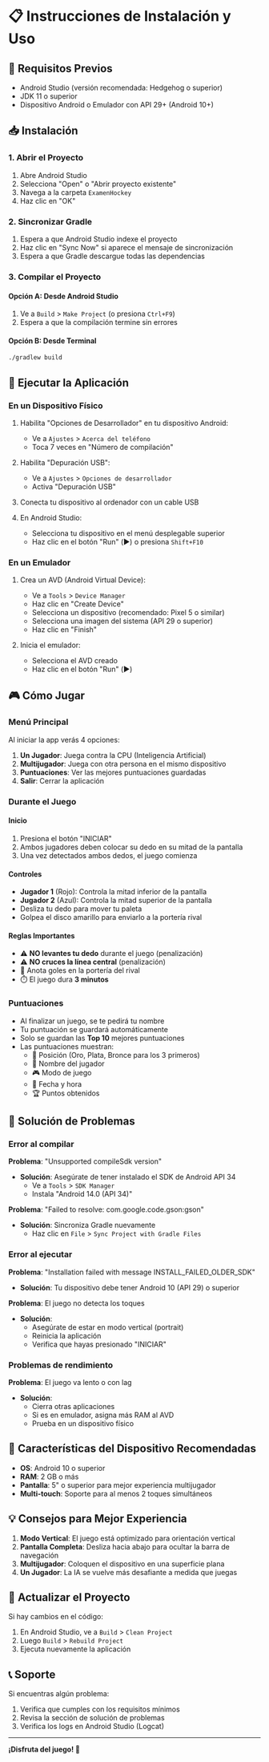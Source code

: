 # 📋 Instrucciones de Instalación y Uso

## 🔧 Requisitos Previos

- Android Studio (versión recomendada: Hedgehog o superior)
- JDK 11 o superior
- Dispositivo Android o Emulador con API 29+ (Android 10+)

## 📥 Instalación

### 1. Abrir el Proyecto

1. Abre Android Studio
2. Selecciona "Open" o "Abrir proyecto existente"
3. Navega a la carpeta `ExamenHockey`
4. Haz clic en "OK"

### 2. Sincronizar Gradle

1. Espera a que Android Studio indexe el proyecto
2. Haz clic en "Sync Now" si aparece el mensaje de sincronización
3. Espera a que Gradle descargue todas las dependencias

### 3. Compilar el Proyecto

#### Opción A: Desde Android Studio
1. Ve a `Build` > `Make Project` (o presiona `Ctrl+F9`)
2. Espera a que la compilación termine sin errores

#### Opción B: Desde Terminal
```bash
./gradlew build
```

## 🚀 Ejecutar la Aplicación

### En un Dispositivo Físico

1. Habilita "Opciones de Desarrollador" en tu dispositivo Android:
   - Ve a `Ajustes` > `Acerca del teléfono`
   - Toca 7 veces en "Número de compilación"
   
2. Habilita "Depuración USB":
   - Ve a `Ajustes` > `Opciones de desarrollador`
   - Activa "Depuración USB"

3. Conecta tu dispositivo al ordenador con un cable USB

4. En Android Studio:
   - Selecciona tu dispositivo en el menú desplegable superior
   - Haz clic en el botón "Run" (▶️) o presiona `Shift+F10`

### En un Emulador

1. Crea un AVD (Android Virtual Device):
   - Ve a `Tools` > `Device Manager`
   - Haz clic en "Create Device"
   - Selecciona un dispositivo (recomendado: Pixel 5 o similar)
   - Selecciona una imagen del sistema (API 29 o superior)
   - Haz clic en "Finish"

2. Inicia el emulador:
   - Selecciona el AVD creado
   - Haz clic en el botón "Run" (▶️)

## 🎮 Cómo Jugar

### Menú Principal

Al iniciar la app verás 4 opciones:

1. **Un Jugador**: Juega contra la CPU (Inteligencia Artificial)
2. **Multijugador**: Juega con otra persona en el mismo dispositivo
3. **Puntuaciones**: Ver las mejores puntuaciones guardadas
4. **Salir**: Cerrar la aplicación

### Durante el Juego

#### Inicio
1. Presiona el botón "INICIAR"
2. Ambos jugadores deben colocar su dedo en su mitad de la pantalla
3. Una vez detectados ambos dedos, el juego comienza

#### Controles
- **Jugador 1** (Rojo): Controla la mitad inferior de la pantalla
- **Jugador 2** (Azul): Controla la mitad superior de la pantalla
- Desliza tu dedo para mover tu paleta
- Golpea el disco amarillo para enviarlo a la portería rival

#### Reglas Importantes
- ⚠️ **NO levantes tu dedo** durante el juego (penalización)
- ⚠️ **NO cruces la línea central** (penalización)
- 🎯 Anota goles en la portería del rival
- ⏱️ El juego dura **3 minutos**

### Puntuaciones

- Al finalizar un juego, se te pedirá tu nombre
- Tu puntuación se guardará automáticamente
- Solo se guardan las **Top 10** mejores puntuaciones
- Las puntuaciones muestran:
  - 🥇 Posición (Oro, Plata, Bronce para los 3 primeros)
  - 👤 Nombre del jugador
  - 🎮 Modo de juego
  - 📅 Fecha y hora
  - 🏆 Puntos obtenidos

## 🐛 Solución de Problemas

### Error al compilar

**Problema**: "Unsupported compileSdk version"
- **Solución**: Asegúrate de tener instalado el SDK de Android API 34
  - Ve a `Tools` > `SDK Manager`
  - Instala "Android 14.0 (API 34)"

**Problema**: "Failed to resolve: com.google.code.gson:gson"
- **Solución**: Sincroniza Gradle nuevamente
  - Haz clic en `File` > `Sync Project with Gradle Files`

### Error al ejecutar

**Problema**: "Installation failed with message INSTALL_FAILED_OLDER_SDK"
- **Solución**: Tu dispositivo debe tener Android 10 (API 29) o superior

**Problema**: El juego no detecta los toques
- **Solución**: 
  - Asegúrate de estar en modo vertical (portrait)
  - Reinicia la aplicación
  - Verifica que hayas presionado "INICIAR"

### Problemas de rendimiento

**Problema**: El juego va lento o con lag
- **Solución**:
  - Cierra otras aplicaciones
  - Si es en emulador, asigna más RAM al AVD
  - Prueba en un dispositivo físico

## 📱 Características del Dispositivo Recomendadas

- **OS**: Android 10 o superior
- **RAM**: 2 GB o más
- **Pantalla**: 5" o superior para mejor experiencia multijugador
- **Multi-touch**: Soporte para al menos 2 toques simultáneos

## 💡 Consejos para Mejor Experiencia

1. **Modo Vertical**: El juego está optimizado para orientación vertical
2. **Pantalla Completa**: Desliza hacia abajo para ocultar la barra de navegación
3. **Multijugador**: Coloquen el dispositivo en una superficie plana
4. **Un Jugador**: La IA se vuelve más desafiante a medida que juegas

## 🔄 Actualizar el Proyecto

Si hay cambios en el código:

1. En Android Studio, ve a `Build` > `Clean Project`
2. Luego `Build` > `Rebuild Project`
3. Ejecuta nuevamente la aplicación

## 📞 Soporte

Si encuentras algún problema:
1. Verifica que cumples con los requisitos mínimos
2. Revisa la sección de solución de problemas
3. Verifica los logs en Android Studio (Logcat)

---

**¡Disfruta del juego! 🏒**

